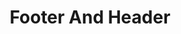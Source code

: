 ---
title: Footer And Header
description: "Introduction Footer and Header"
hide_table_of_contents: true
sidebar_position: 8
---
